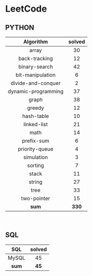 # LeetCode
## PYTHON
|    Algorithm    | solved |
| :-------------: | :----: |
|array|30|
|back-tracking|12|
|binary-search|42|
|bit-manipulation|6|
|divide-and-conquer|2|
|dynamic-programming|37|
|graph|38|
|greedy|12|
|hash-table|10|
|linked-list|21|
|math|14|
|prefix-sum|6|
|priority-queue|4|
|simulation|3|
|sorting|7|
|stack|11|
|string|27|
|tree|33|
|two-pointer|15|
| **sum** | **330**|

<br>

 ## SQL
|    SQL    | solved |
| :-------------: | :----: |
|    MySQL    |45|
| **sum** | **45**|

